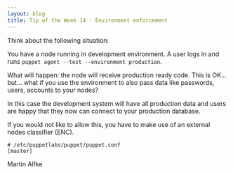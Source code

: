 ```yaml
---
layout: blog
title: Tip of the Week 14 - Environment enforcement
---
```


Think about the following situation:

You have a node running in development environment.
A user logs in and runs ```puppet agent --test --environment production```.

What will happen: the node will receive production ready code.
This is OK... but... what if you use the environment to also pass data like passwords, users, accounts to your nodes?

In this case the development system will have all production data and users are happy that they now can connect to your production database.

If you would not like to allow this, you have to make use of an external nodes classifier (ENC).


    # /etc/puppetlabs/puppet/puppet.conf
    [master]


Martin Alfke

